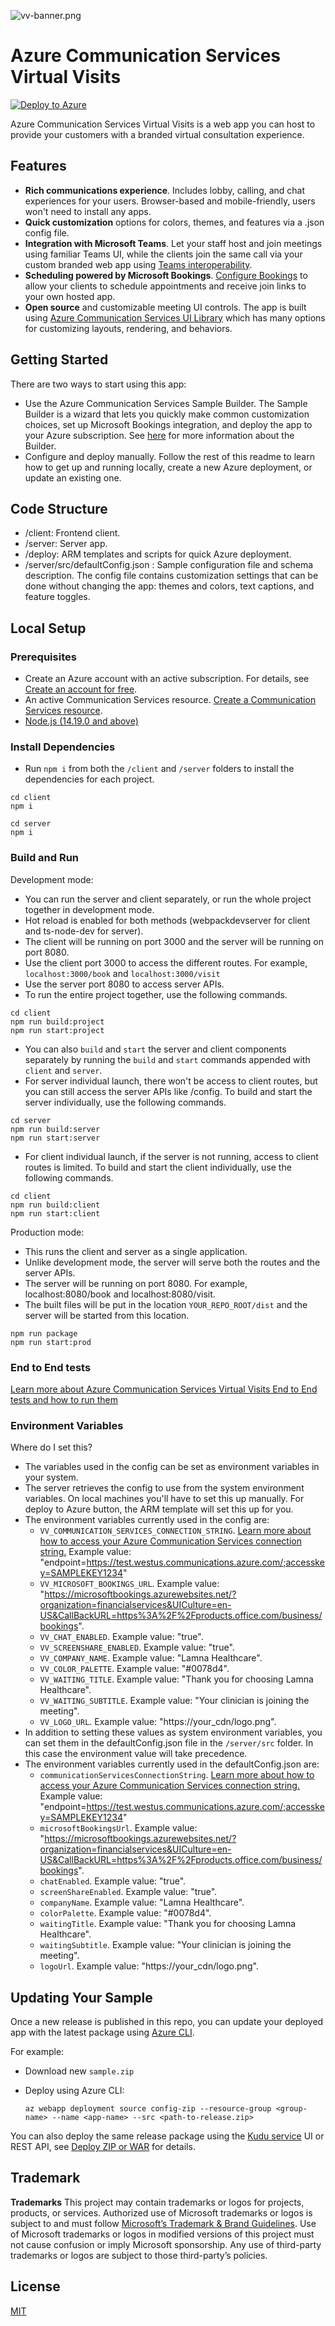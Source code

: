 ![vv-banner.png](./docs/images/vv-call-desktop.png)

# Azure Communication Services Virtual Visits

[![Deploy to Azure](https://aka.ms/deploytoazurebutton)](https://portal.azure.com/#create/Microsoft.Template/uri/https%3A%2F%2Fraw.githubusercontent.com%2FAzure-Samples%2Fcommunication-services-virtual-visits-js%2Fmain%2Fdeploy%2Feditableazuredeploy.json)

Azure Communication Services Virtual Visits is a web app you can host to provide your customers with a branded virtual consultation experience.

## Features

- **Rich communications experience**. Includes lobby, calling, and chat experiences for your users. Browser-based and mobile-friendly, users won't need to install any apps.
- **Quick customization** options for colors, themes, and features via a .json config file.
- **Integration with Microsoft Teams**. Let your staff host and join meetings using familiar Teams UI, while the clients join the same call via your custom branded web app using [Teams interoperability](https://docs.microsoft.com/azure/communication-services/concepts/teams-interop).
- **Scheduling powered by Microsoft Bookings**. [Configure Bookings](https://aka.ms/virtual-visits) to allow your clients to schedule appointments and receive join links to your own hosted app.
- **Open source** and customizable meeting UI controls. The app is built using [Azure Communication Services UI Library](https://azure.github.io/communication-ui-library/) which has many options for customizing layouts, rendering, and behaviors.

## Getting Started

There are two ways to start using this app:

- Use the Azure Communication Services Sample Builder. The Sample Builder is a wizard that lets you quickly make common customization choices, set up Microsoft Bookings integration, and deploy the app to your Azure subscription. See [here](https://aka.ms/virtual-visits) for more information about the Builder.
- Configure and deploy manually. Follow the rest of this readme to learn how to get up and running locally, create a new Azure deployment, or update an existing one.

## Code Structure

- /client: Frontend client.
- /server: Server app.
- /deploy: ARM templates and scripts for quick Azure deployment.
- /server/src/defaultConfig.json : Sample configuration file and schema description. The config file contains customization settings that can be done without changing the app: themes and colors, text captions, and feature toggles.

## Local Setup

### Prerequisites

- Create an Azure account with an active subscription. For details, see [Create an account for free](https://azure.microsoft.com/free/).
- An active Communication Services resource. [Create a Communication Services resource](https://docs.microsoft.com/azure/communication-services/quickstarts/create-communication-resource).
- [Node.js (14.19.0 and above)](https://nodejs.org/en/download/)

### Install Dependencies

- Run `npm i` from both the `/client` and `/server` folders to install the dependencies for each project.

```
cd client
npm i

cd server
npm i
```

### Build and Run

Development mode:

- You can run the server and client separately, or run the whole project together in development mode.
- Hot reload is enabled for both methods (webpackdevserver for client and ts-node-dev for server).
- The client will be running on port 3000 and the server will be running on port 8080.
- Use the client port 3000 to access the different routes. For example, `localhost:3000/book` and `localhost:3000/visit`
- Use the server port 8080 to access server APIs.
- To run the entire project together, use the following commands.

```
cd client
npm run build:project
npm run start:project
```

- You can also `build` and `start` the server and client components separately by running the `build` and `start` commands appended with `client` and `server`.
- For server individual launch, there won't be access to client routes, but you can still access the server APIs like /config. To build and start the server individually, use the following commands.

```
cd server
npm run build:server
npm run start:server
```

- For client individual launch, if the server is not running, access to client routes is limited. To build and start the client individually, use the following commands.

```
cd client
npm run build:client
npm run start:client
```

Production mode:

- This runs the client and server as a single application.
- Unlike development mode, the server will serve both the routes and the server APIs.
- The server will be running on port 8080. For example, localhost:8080/book and localhost:8080/visit.
- The built files will be put in the location `YOUR_REPO_ROOT/dist` and the server will be started from this location.

```
npm run package
npm run start:prod
```

### End to End tests

[Learn more about Azure Communication Services Virtual Visits End to End tests and how to run them](https://github.com/Azure-Samples/communication-services-virtual-visits-js/tree/main/e2e-tests#automation-tests-for-azure-communication-services-virtual-visits)

### Environment Variables

Where do I set this?

- The variables used in the config can be set as environment variables in your system.
- The server retrieves the config to use from the system environment variables. On local machines you'll have to set this up manually. For deploy to Azure button, the ARM template will set this up for you.
- The environment variables currently used in the config are:
  - `VV_COMMUNICATION_SERVICES_CONNECTION_STRING`. [Learn more about how to access your Azure Communication Services connection string.](https://docs.microsoft.com/azure/communication-services/quickstarts/create-communication-resource?tabs=windows&pivots=platform-azp#access-your-connection-strings-and-service-endpoints) Example value: "endpoint=https://test.westus.communications.azure.com/;accesskey=SAMPLEKEY1234"
  - `VV_MICROSOFT_BOOKINGS_URL`. Example value: "https://microsoftbookings.azurewebsites.net/?organization=financialservices&UICulture=en-US&CallBackURL=https%3A%2F%2Fproducts.office.com/business/bookings".
  - `VV_CHAT_ENABLED`. Example value: "true".
  - `VV_SCREENSHARE_ENABLED`. Example value: "true".
  - `VV_COMPANY_NAME`. Example value: "Lamna Healthcare".
  - `VV_COLOR_PALETTE`. Example value: "#0078d4".
  - `VV_WAITING_TITLE`. Example value: "Thank you for choosing Lamna Healthcare".
  - `VV_WAITING_SUBTITLE`. Example value: "Your clinician is joining the meeting".
  - `VV_LOGO_URL`. Example value: "https://your_cdn/logo.png".
- In addition to setting these values as system environment variables, you can set them in the defaultConfig.json file in the `/server/src` folder. In this case the environment value will take precedence.
- The environment variables currently used in the defaultConfig.json are:
  - `communicationServicesConnectionString`. [Learn more about how to access your Azure Communication Services connection string.](https://docs.microsoft.com/azure/communication-services/quickstarts/create-communication-resource?tabs=windows&pivots=platform-azp#access-your-connection-strings-and-service-endpoints) Example value: "endpoint=https://test.westus.communications.azure.com/;accesskey=SAMPLEKEY1234"
  - `microsoftBookingsUrl`. Example value: "https://microsoftbookings.azurewebsites.net/?organization=financialservices&UICulture=en-US&CallBackURL=https%3A%2F%2Fproducts.office.com/business/bookings".
  - `chatEnabled`. Example value: "true".
  - `screenShareEnabled`. Example value: "true".
  - `companyName`. Example value: "Lamna Healthcare".
  - `colorPalette`. Example value: "#0078d4".
  - `waitingTitle`. Example value: "Thank you for choosing Lamna Healthcare".
  - `waitingSubtitle`. Example value: "Your clinician is joining the meeting".
  - `logoUrl`. Example value: "https://your_cdn/logo.png".

## Updating Your Sample

Once a new release is published in this repo, you can update your deployed app
with the latest package using [Azure CLI](https://docs.microsoft.com/cli/azure/webapp/deployment/source?view=azure-cli-latest#az_webapp_deployment_source_config_zip).

For example:

- Download new `sample.zip`
- Deploy using Azure CLI:

  ```shell
  az webapp deployment source config-zip --resource-group <group-name> --name <app-name> --src <path-to-release.zip>
  ```

You can also deploy the same release package using the [Kudu service](https://github.com/projectkudu/kudu/wiki) UI or REST API, see [Deploy ZIP or WAR](https://docs.microsoft.com/azure/app-service/deploy-zip) for details.

## Trademark

**Trademarks** This project may contain trademarks or logos for projects, products, or services. Authorized use of Microsoft trademarks or logos is subject to and must follow [Microsoft’s Trademark & Brand Guidelines](https://www.microsoft.com/legal/intellectualproperty/trademarks/usage/general). Use of Microsoft trademarks or logos in modified versions of this project must not cause confusion or imply Microsoft sponsorship. Any use of third-party trademarks or logos are subject to those third-party’s policies.

## License

[MIT](LICENSE.md)
